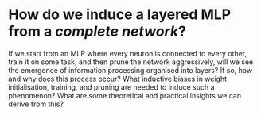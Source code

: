 # How do we induce a layered MLP from a _complete network_?

If we start from an MLP where every neuron is connected to every other, train it on some task, and then prune the network aggressively, will we see the emergence of information processing organised into layers? If so, how and why does this process occur? What inductive biases in weight initialisation, training, and pruning are needed to induce such a phenomenon? What are some theoretical and practical insights we can derive from this?
